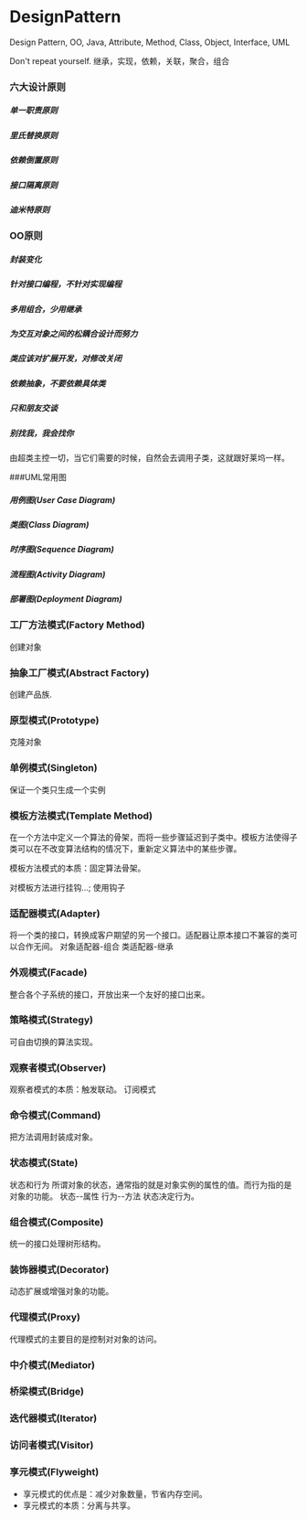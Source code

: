 # DesignPattern
Design Pattern, OO, Java, Attribute, Method, Class, Object, Interface, UML

Don't repeat yourself.
继承，实现，依赖，关联，聚合，组合

### 六大设计原则
##### 单一职责原则
##### 里氏替换原则
##### 依赖倒置原则
##### 接口隔离原则
##### 迪米特原则


### OO原则
##### 封装变化
##### 针对接口编程，不针对实现编程
##### 多用组合，少用继承
##### 为交互对象之间的松耦合设计而努力
##### 类应该对扩展开发，对修改关闭
##### 依赖抽象，不要依赖具体类
##### 只和朋友交谈
##### 别找我，我会找你
由超类主控一切，当它们需要的时候，自然会去调用子类，这就跟好莱坞一样。


###UML常用图
##### 用例图(User Case Diagram)
##### 类图(Class Diagram)
##### 时序图(Sequence Diagram)
##### 流程图(Activity Diagram)
##### 部署图(Deployment Diagram)


### 工厂方法模式(Factory Method)
创建对象

### 抽象工厂模式(Abstract Factory)
创建产品族.

### 原型模式(Prototype)
克隆对象

### 单例模式(Singleton)
保证一个类只生成一个实例 

### 模板方法模式(Template Method)
在一个方法中定义一个算法的骨架，而将一些步骤延迟到子类中。模板方法使得子类可以在不改变算法结构的情况下，重新定义算法中的某些步骤。

模板方法模式的本质：固定算法骨架。

对模板方法进行挂钩...; 使用钩子


### 适配器模式(Adapter)
将一个类的接口，转换成客户期望的另一个接口。适配器让原本接口不兼容的类可以合作无间。
对象适配器-组合
类适配器-继承


### 外观模式(Facade)
整合各个子系统的接口，开放出来一个友好的接口出来。

### 策略模式(Strategy)
可自由切换的算法实现。

### 观察者模式(Observer)
观察者模式的本质：触发联动。
订阅模式


### 命令模式(Command)
把方法调用封装成对象。

### 状态模式(State)
状态和行为
所谓对象的状态，通常指的就是对象实例的属性的值。而行为指的是对象的功能。
状态--属性
行为--方法
状态决定行为。

### 组合模式(Composite)
统一的接口处理树形结构。

### 装饰器模式(Decorator)
动态扩展或增强对象的功能。

### 代理模式(Proxy)
代理模式的主要目的是控制对对象的访问。

### 中介模式(Mediator)

### 桥梁模式(Bridge)

### 迭代器模式(Iterator)

### 访问者模式(Visitor)


### 享元模式(Flyweight)
- 享元模式的优点是：减少对象数量，节省内存空间。
- 享元模式的本质：分离与共享。











